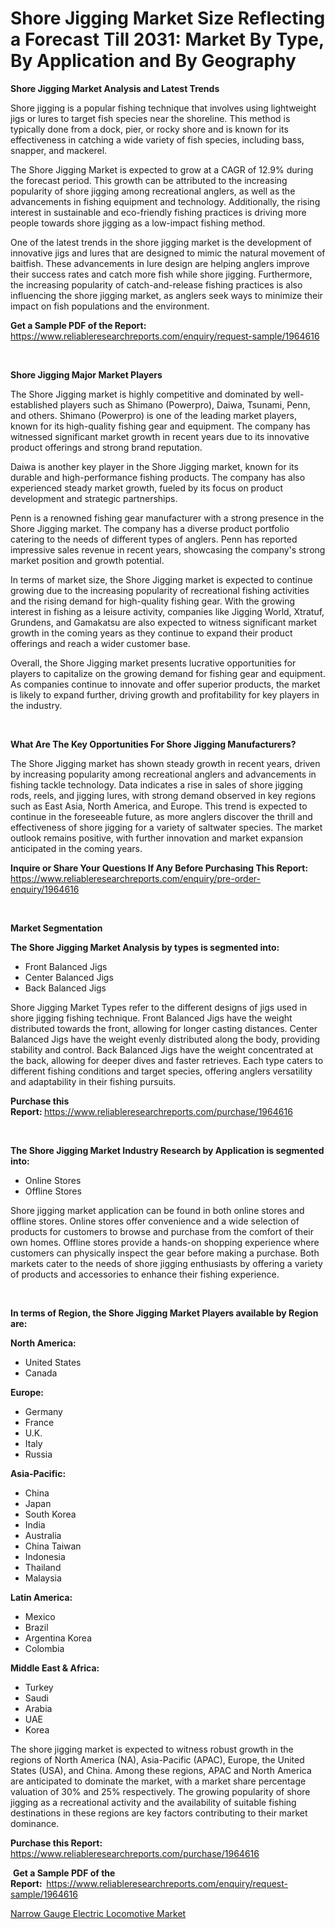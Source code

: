 <p><h1>Shore Jigging Market Size Reflecting a Forecast Till 2031: Market By Type, By Application and By Geography</h1></p><p><strong>Shore Jigging Market Analysis and Latest Trends</strong></p>
<p><p>Shore jigging is a popular fishing technique that involves using lightweight jigs or lures to target fish species near the shoreline. This method is typically done from a dock, pier, or rocky shore and is known for its effectiveness in catching a wide variety of fish species, including bass, snapper, and mackerel.</p><p>The Shore Jigging Market is expected to grow at a CAGR of 12.9% during the forecast period. This growth can be attributed to the increasing popularity of shore jigging among recreational anglers, as well as the advancements in fishing equipment and technology. Additionally, the rising interest in sustainable and eco-friendly fishing practices is driving more people towards shore jigging as a low-impact fishing method.</p><p>One of the latest trends in the shore jigging market is the development of innovative jigs and lures that are designed to mimic the natural movement of baitfish. These advancements in lure design are helping anglers improve their success rates and catch more fish while shore jigging. Furthermore, the increasing popularity of catch-and-release fishing practices is also influencing the shore jigging market, as anglers seek ways to minimize their impact on fish populations and the environment.</p></p>
<p><strong>Get a Sample PDF of the Report:&nbsp;</strong> <a href="https://www.reliableresearchreports.com/enquiry/request-sample/1964616">https://www.reliableresearchreports.com/enquiry/request-sample/1964616</a></p>
<p>&nbsp;</p>
<p><strong>Shore Jigging Major Market Players</strong></p>
<p><p>The Shore Jigging market is highly competitive and dominated by well-established players such as Shimano (Powerpro), Daiwa, Tsunami, Penn, and others. Shimano (Powerpro) is one of the leading market players, known for its high-quality fishing gear and equipment. The company has witnessed significant market growth in recent years due to its innovative product offerings and strong brand reputation.</p><p>Daiwa is another key player in the Shore Jigging market, known for its durable and high-performance fishing products. The company has also experienced steady market growth, fueled by its focus on product development and strategic partnerships.</p><p>Penn is a renowned fishing gear manufacturer with a strong presence in the Shore Jigging market. The company has a diverse product portfolio catering to the needs of different types of anglers. Penn has reported impressive sales revenue in recent years, showcasing the company's strong market position and growth potential.</p><p>In terms of market size, the Shore Jigging market is expected to continue growing due to the increasing popularity of recreational fishing activities and the rising demand for high-quality fishing gear. With the growing interest in fishing as a leisure activity, companies like Jigging World, Xtratuf, Grundens, and Gamakatsu are also expected to witness significant market growth in the coming years as they continue to expand their product offerings and reach a wider customer base.</p><p>Overall, the Shore Jigging market presents lucrative opportunities for players to capitalize on the growing demand for fishing gear and equipment. As companies continue to innovate and offer superior products, the market is likely to expand further, driving growth and profitability for key players in the industry.</p></p>
<p>&nbsp;</p>
<p><strong>What Are The Key Opportunities For Shore Jigging Manufacturers?</strong></p>
<p><p>The Shore Jigging market has shown steady growth in recent years, driven by increasing popularity among recreational anglers and advancements in fishing tackle technology. Data indicates a rise in sales of shore jigging rods, reels, and jigging lures, with strong demand observed in key regions such as East Asia, North America, and Europe. This trend is expected to continue in the foreseeable future, as more anglers discover the thrill and effectiveness of shore jigging for a variety of saltwater species. The market outlook remains positive, with further innovation and market expansion anticipated in the coming years.</p></p>
<p><strong>Inquire or Share Your Questions If Any Before Purchasing This Report:</strong> <a href="https://www.reliableresearchreports.com/enquiry/pre-order-enquiry/1964616">https://www.reliableresearchreports.com/enquiry/pre-order-enquiry/1964616</a></p>
<p>&nbsp;</p>
<p><strong>Market Segmentation</strong></p>
<p><strong>The Shore Jigging Market Analysis by types is segmented into:</strong></p>
<p><ul><li>Front Balanced Jigs</li><li>Center Balanced Jigs</li><li>Back Balanced Jigs</li></ul></p>
<p><p>Shore Jigging Market Types refer to the different designs of jigs used in shore jigging fishing technique. Front Balanced Jigs have the weight distributed towards the front, allowing for longer casting distances. Center Balanced Jigs have the weight evenly distributed along the body, providing stability and control. Back Balanced Jigs have the weight concentrated at the back, allowing for deeper dives and faster retrieves. Each type caters to different fishing conditions and target species, offering anglers versatility and adaptability in their fishing pursuits.</p></p>
<p><strong>Purchase this Report:&nbsp;</strong><a href="https://www.reliableresearchreports.com/purchase/1964616">https://www.reliableresearchreports.com/purchase/1964616</a></p>
<p>&nbsp;</p>
<p><strong>The Shore Jigging Market Industry Research by Application is segmented into:</strong></p>
<p><ul><li>Online Stores</li><li>Offline Stores</li></ul></p>
<p><p>Shore jigging market application can be found in both online stores and offline stores. Online stores offer convenience and a wide selection of products for customers to browse and purchase from the comfort of their own homes. Offline stores provide a hands-on shopping experience where customers can physically inspect the gear before making a purchase. Both markets cater to the needs of shore jigging enthusiasts by offering a variety of products and accessories to enhance their fishing experience.</p></p>
<p>&nbsp;</p>
<p><strong>In terms of Region, the Shore Jigging Market Players available by Region are:</strong></p>
<p>
    <p> <strong> North America: </strong>
        <ul>
            <li>United States</li>
            <li>Canada</li>
        </ul>
        </p> 
    <p> <strong> Europe: </strong>
        <ul>
            <li>Germany</li>
            <li>France</li>
            <li>U.K.</li>
            <li>Italy</li>
            <li>Russia</li>
        </ul>
        </p> 
    <p> <strong> Asia-Pacific: </strong>
        <ul>
            <li>China</li>
            <li>Japan</li>
            <li>South Korea</li>
            <li>India</li>
            <li>Australia</li>
            <li>China Taiwan</li>
            <li>Indonesia</li>
            <li>Thailand</li>
            <li>Malaysia</li>
        </ul>
        </p> 
    <p> <strong> Latin America: </strong>
        <ul>
            <li>Mexico</li>
            <li>Brazil</li>
            <li>Argentina Korea</li>
            <li>Colombia</li>
        </ul>
        </p> 
    <p> <strong> Middle East & Africa: </strong>
        <ul>
            <li>Turkey</li>
            <li>Saudi</li>
            <li>Arabia</li>
            <li>UAE</li>
            <li>Korea</li>
        </ul>
    </p>
    </p>
<p><p>The shore jigging market is expected to witness robust growth in the regions of North America (NA), Asia-Pacific (APAC), Europe, the United States (USA), and China. Among these regions, APAC and North America are anticipated to dominate the market, with a market share percentage valuation of 30% and 25% respectively. The growing popularity of shore jigging as a recreational activity and the availability of suitable fishing destinations in these regions are key factors contributing to their market dominance.</p></p>
<p><strong>Purchase this Report: </strong><a href="https://www.reliableresearchreports.com/purchase/1964616">https://www.reliableresearchreports.com/purchase/1964616</a></p>
<p>&nbsp;<strong>Get a Sample PDF of the Report:&nbsp;&nbsp;</strong><a href="https://www.reliableresearchreports.com/enquiry/request-sample/1964616">https://www.reliableresearchreports.com/enquiry/request-sample/1964616</a></p>
<p><strong></strong></p>
<p><p><a href="https://noble-drawer-34c.notion.site/Narrow-Gauge-Electric-Locomotive-Market-Offer-Valuable-Insights-into-Market-Size-Market-Share-Mark-75b1cde47bf44f4097752e7eb66a4dfa">Narrow Gauge Electric Locomotive Market</a></p></p>